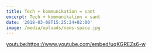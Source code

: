 ```yaml
---
title: Tech + kommunikation = sant
excerpt: Tech + kommunikation = sant
date: '2018-03-08T15:25:24+02:00'
image: /media/uploads/news-space.jpg
---
```

<youtube:https://www.youtube.com/embed/uqKGREZs6-w>
